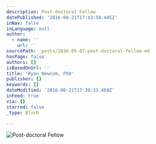 ```yaml
---
description: Post-doctoral Fellow
datePublished: '2016-08-21T17:43:58.445Z'
inNav: false
inLanguage: null
author:
  - name: ''
    url: ''
sourcePath: _posts/2016-05-07-post-doctoral-fellow.md
hasPage: false
authors: []
isBasedOnUrl: ''
title: 'Ryan Newsom, PhD'
publisher: {}
keywords: []
dateModified: '2016-08-21T17:39:33.460Z'
inFeed: true
via: {}
starred: false
_type: Blurb

---
```

![Post-doctoral Fellow](https://s3-us-west-2.amazonaws.com/the-grid-img/p/be54429eea2b8652086a3a969b29de679af120ea.jpg)